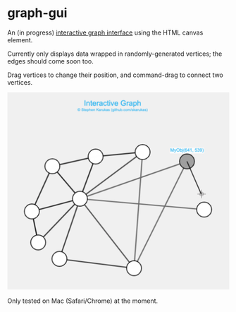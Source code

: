 # graph-gui
An (in progress) [interactive graph interface](https://skarukas.github.io/graph-gui/index.html) using the HTML canvas element. 

Currently only displays data wrapped in randomly-generated vertices; the edges should come soon too.

Drag vertices to change their position, and command-drag to connect two vertices.

![Screenhsot](./graph-story.png)

Only tested on Mac (Safari/Chrome) at the moment.
